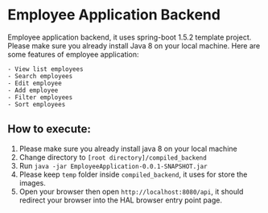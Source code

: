 # Employee Application Backend

Employee application backend, it uses spring-boot 1.5.2 template project. Please make sure you already install Java 8 on your local machine. Here are some features of employee application:

```
- View list employees
- Search employees
- Edit employee
- Add employee
- Filter employees
- Sort employees
```

## How to execute:

1. Please make sure you already install java 8 on your local machine
2. Change directory to `[root directory]/compiled_backend`
3. Run `java -jar EmployeeApplication-0.0.1-SNAPSHOT.jar`
4. Please keep `temp` folder inside `compiled_backend`, it uses for store the images. 
5. Open your browser then open `http://localhost:8080/api`, it should redirect your browser into the HAL browser entry point page.
